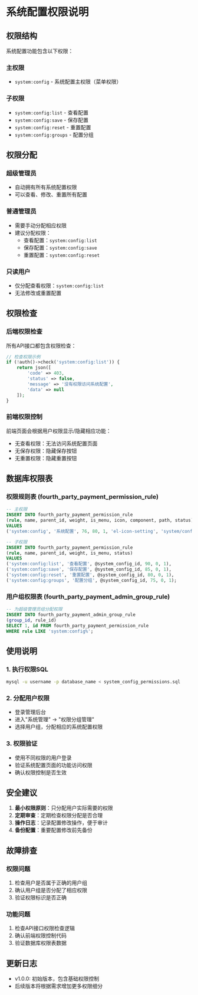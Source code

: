 # 系统配置权限说明

## 权限结构

系统配置功能包含以下权限：

### 主权限
- `system:config` - 系统配置主权限（菜单权限）

### 子权限
- `system:config:list` - 查看配置
- `system:config:save` - 保存配置  
- `system:config:reset` - 重置配置
- `system:config:groups` - 配置分组

## 权限分配

### 超级管理员
- 自动拥有所有系统配置权限
- 可以查看、修改、重置所有配置

### 普通管理员
- 需要手动分配相应权限
- 建议分配权限：
  - 查看配置：`system:config:list`
  - 保存配置：`system:config:save`
  - 重置配置：`system:config:reset`

### 只读用户
- 仅分配查看权限：`system:config:list`
- 无法修改或重置配置

## 权限检查

### 后端权限检查
所有API接口都包含权限检查：

```php
// 检查权限示例
if (!auth()->check('system:config:list')) {
    return json([
        'code' => 403,
        'status' => false,
        'message' => '没有权限访问系统配置',
        'data' => null
    ]);
}
```

### 前端权限控制
前端页面会根据用户权限显示/隐藏相应功能：

- 无查看权限：无法访问系统配置页面
- 无保存权限：隐藏保存按钮
- 无重置权限：隐藏重置按钮

## 数据库权限表

### 权限规则表 (fourth_party_payment_permission_rule)
```sql
-- 主权限
INSERT INTO fourth_party_payment_permission_rule 
(rule, name, parent_id, weight, is_menu, icon, component, path, status) 
VALUES 
('system:config', '系统配置', 76, 80, 1, 'el-icon-setting', 'system/config', '/system/config', 1);

-- 子权限
INSERT INTO fourth_party_payment_permission_rule 
(rule, name, parent_id, weight, is_menu, status) 
VALUES 
('system:config:list', '查看配置', @system_config_id, 90, 0, 1),
('system:config:save', '保存配置', @system_config_id, 85, 0, 1),
('system:config:reset', '重置配置', @system_config_id, 80, 0, 1),
('system:config:groups', '配置分组', @system_config_id, 75, 0, 1);
```

### 用户组权限表 (fourth_party_payment_admin_group_rule)
```sql
-- 为超级管理员组分配权限
INSERT INTO fourth_party_payment_admin_group_rule 
(group_id, rule_id) 
SELECT 1, id FROM fourth_party_payment_permission_rule 
WHERE rule LIKE 'system:config%';
```

## 使用说明

### 1. 执行权限SQL
```bash
mysql -u username -p database_name < system_config_permissions.sql
```

### 2. 分配用户权限
- 登录管理后台
- 进入"系统管理" -> "权限分组管理"
- 选择用户组，分配相应的系统配置权限

### 3. 权限验证
- 使用不同权限的用户登录
- 验证系统配置页面的功能访问权限
- 确认权限控制是否生效

## 安全建议

1. **最小权限原则**：只分配用户实际需要的权限
2. **定期审查**：定期检查权限分配是否合理
3. **操作日志**：记录配置修改操作，便于审计
4. **备份配置**：重要配置修改前先备份

## 故障排查

### 权限问题
1. 检查用户是否属于正确的用户组
2. 确认用户组是否分配了相应权限
3. 验证权限标识是否正确

### 功能问题
1. 检查API接口权限检查逻辑
2. 确认前端权限控制代码
3. 验证数据库权限表数据

## 更新日志

- v1.0.0: 初始版本，包含基础权限控制
- 后续版本将根据需求增加更多权限细分

